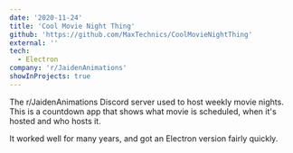 ```yaml
---
date: '2020-11-24'
title: 'Cool Movie Night Thing'
github: 'https://github.com/MaxTechnics/CoolMovieNightThing'
external: ''
tech:
  - Electron
company: 'r/JaidenAnimations'
showInProjects: true
---
```


The r/JaidenAnimations Discord server used to host weekly movie nights. This is a countdown app that shows what movie is scheduled, when it's hosted and who hosts it.

It worked well for many years, and got an Electron version fairly quickly.
